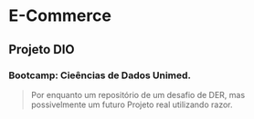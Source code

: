 # E-Commerce
## Projeto DIO
### Bootcamp: Cieências de Dados Unimed.
> Por enquanto um repositório de um desafio de DER, mas possivelmente um futuro Projeto real utilizando razor.
